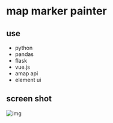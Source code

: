 # map marker painter

## use
* python
* pandas
* flask
* vue.js
* amap api
* element ui

## screen shot
![img](https://github.com/PengZiqiao/vue_flask/blob/master/screenshot.png?raw=true)
